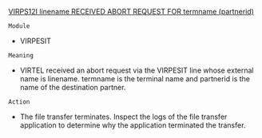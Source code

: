 [VIRPS12I linename RECEIVED ABORT REQUEST FOR termname (partnerid)](https://virtel.readthedocs.io/en/latest/manuals/virtel/Virtel459MG/messages.html?highlight=VIRPS12I#VIRPS12I)

`Module`
- VIRPESIT

`Meaning`
- VIRTEL received an abort request via the VIRPESIT line whose external name is linename. termname is the terminal name and partnerid is the name of the destination partner.

`Action`
- The file transfer terminates. Inspect the logs of the file transfer application to determine why the application terminated the transfer.
